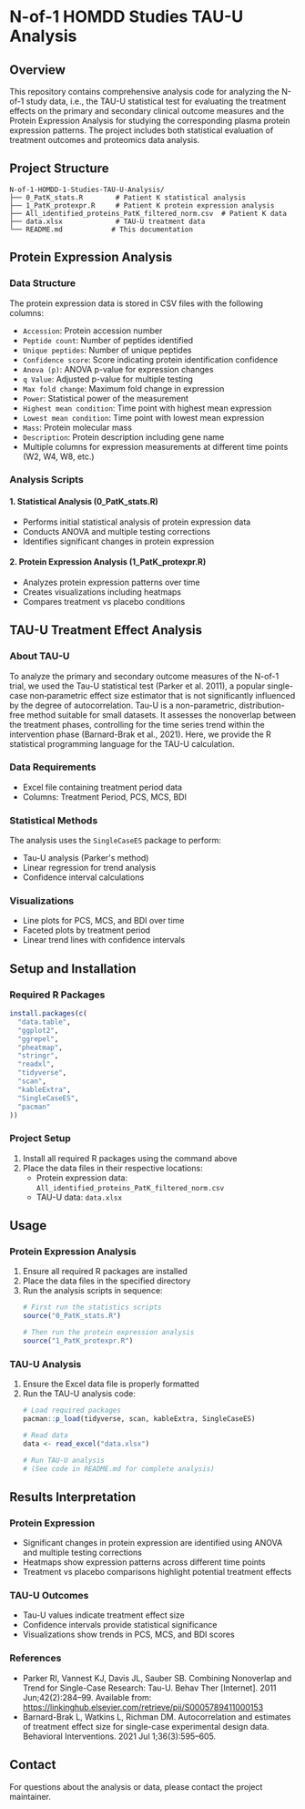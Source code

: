 # N-of-1 HOMDD Studies TAU-U Analysis

## Overview
This repository contains comprehensive analysis code for analyzing the N-of-1 study data, i.e., the TAU-U statistical test for evaluating the treatment effects on the primary and secondary clinical outcome measures and the Protein Expression Analysis for studying the corresponding plasma protein expression patterns. The project includes both statistical evaluation of treatment outcomes and proteomics data analysis.

## Project Structure
```
N-of-1-HOMDD-1-Studies-TAU-U-Analysis/
├── 0_PatK_stats.R        # Patient K statistical analysis
├── 1_PatK_protexpr.R     # Patient K protein expression analysis
├── All_identified_proteins_PatK_filtered_norm.csv  # Patient K data
├── data.xlsx             # TAU-U treatment data
└── README.md            # This documentation
```

## Protein Expression Analysis

### Data Structure
The protein expression data is stored in CSV files with the following columns:
- `Accession`: Protein accession number
- `Peptide count`: Number of peptides identified
- `Unique peptides`: Number of unique peptides
- `Confidence score`: Score indicating protein identification confidence
- `Anova (p)`: ANOVA p-value for expression changes
- `q Value`: Adjusted p-value for multiple testing
- `Max fold change`: Maximum fold change in expression
- `Power`: Statistical power of the measurement
- `Highest mean condition`: Time point with highest mean expression
- `Lowest mean condition`: Time point with lowest mean expression
- `Mass`: Protein molecular mass
- `Description`: Protein description including gene name
- Multiple columns for expression measurements at different time points (W2, W4, W8, etc.)

### Analysis Scripts

#### 1. Statistical Analysis (0_PatK_stats.R)
- Performs initial statistical analysis of protein expression data
- Conducts ANOVA and multiple testing corrections
- Identifies significant changes in protein expression

#### 2. Protein Expression Analysis (1_PatK_protexpr.R)
- Analyzes protein expression patterns over time
- Creates visualizations including heatmaps
- Compares treatment vs placebo conditions

## TAU-U Treatment Effect Analysis

### About TAU-U
To analyze the primary and secondary outcome measures of the N-of-1 trial, we used the Tau-U statistical test (Parker et al. 2011), a popular single-case non‐parametric effect size estimator that is not significantly influenced by the degree of autocorrelation. Tau-U is a non-parametric, distribution-free method suitable for small datasets. It assesses the nonoverlap between the treatment phases, controlling for the time series trend within the intervention phase (Barnard-Brak et al., 2021). Here, we provide the R statistical programming language for the TAU-U calculation.

### Data Requirements
- Excel file containing treatment period data
- Columns: Treatment Period, PCS, MCS, BDI

### Statistical Methods
The analysis uses the `SingleCaseES` package to perform:
- Tau-U analysis (Parker's method)
- Linear regression for trend analysis
- Confidence interval calculations

### Visualizations
- Line plots for PCS, MCS, and BDI over time
- Faceted plots by treatment period
- Linear trend lines with confidence intervals

## Setup and Installation

### Required R Packages
```R
install.packages(c(
  "data.table",
  "ggplot2",
  "ggrepel",
  "pheatmap",
  "stringr",
  "readxl",
  "tidyverse",
  "scan",
  "kableExtra",
  "SingleCaseES",
  "pacman"
))
```

### Project Setup
1. Install all required R packages using the command above
2. Place the data files in their respective locations:
   - Protein expression data: `All_identified_proteins_PatK_filtered_norm.csv`
   - TAU-U data: `data.xlsx`

## Usage

### Protein Expression Analysis
1. Ensure all required R packages are installed
2. Place the data files in the specified directory
3. Run the analysis scripts in sequence:
   ```R
   # First run the statistics scripts
   source("0_PatK_stats.R")
   
   # Then run the protein expression analysis
   source("1_PatK_protexpr.R")
   ```

### TAU-U Analysis
1. Ensure the Excel data file is properly formatted
2. Run the TAU-U analysis code:
   ```R
   # Load required packages
   pacman::p_load(tidyverse, scan, kableExtra, SingleCaseES)
   
   # Read data
   data <- read_excel("data.xlsx")
   
   # Run TAU-U analysis
   # (See code in README.md for complete analysis)
   ```

## Results Interpretation

### Protein Expression
- Significant changes in protein expression are identified using ANOVA and multiple testing corrections
- Heatmaps show expression patterns across different time points
- Treatment vs placebo comparisons highlight potential treatment effects

### TAU-U Outcomes
- Tau-U values indicate treatment effect size
- Confidence intervals provide statistical significance
- Visualizations show trends in PCS, MCS, and BDI scores

### References
- Parker RI, Vannest KJ, Davis JL, Sauber SB. Combining Nonoverlap and Trend for Single-Case Research: Tau-U. Behav Ther [Internet]. 2011 Jun;42(2):284–99. Available from: https://linkinghub.elsevier.com/retrieve/pii/S0005789411000153
- Barnard-Brak L, Watkins L, Richman DM. Autocorrelation and estimates of treatment effect size for single-case experimental design data. Behavioral Interventions. 2021 Jul 1;36(3):595–605.

## Contact
For questions about the analysis or data, please contact the project maintainer.

